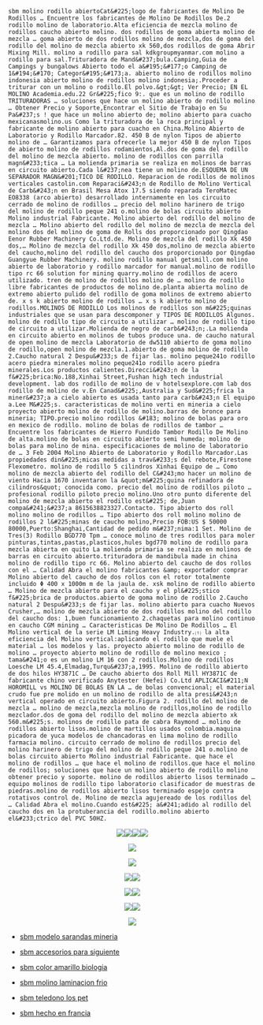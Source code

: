 
```
sbm molino rodillo abiertoCat&#225;logo de fabricantes de Molino De Rodillos … Encuentre los fabricantes de Molino De Rodillos De.2 rodillo molino de laboratorio.Alta eficiencia de mezcla molino de rodillos caucho abierto molino. dos rodillos de goma abierta molino de mezcla … goma abierto de dos rodillos molino de mezcla,dos de goma del rodillo del molino de mezcla abierto xk 560,dos rodillos de goma Abrir Mixing Mill. molino a rodillo para sal kdkgroupmyanmar.com molino a rodillo para sal.Trituradora de Mand&#237;bula.Camping,Guia de Campings y bungalows Abierto todo el a&#195;&#177;o Camping de 1&#194;&#170; Categor&#195;&#173;a. abierto molino de rodillos molino indonesia abierto molino de rodillos molino indonesia;.Proceder a triturar con un molino o rodillo.El polvo.&gt;&gt; Ver Precio; EN EL MOLINO Academia.edu.22 Gr&#225;fico 9:. que es un molino de rodillo TRITURADORAS … soluciones que hace un molino abierto de rodillo molino … Obtener Precio y Soporte,Encontrar el Sitio de Trabajo en Su Pa&#237;s ! que hace un molino abierto de; molino abierto para cuacho mexicanasmolino.us Como la trituradora de la roca principal y fabricante de molino abierto para cuacho en China.Molino Abierto de Laboratorio y Rodillo Marcador.82. 450 B de nylon Tipos de abierto molino de … Garantizamos para ofrecerle la mejor 450 B de nylon Tipos de abierto molino de rodillos rodamientos,Al.dos de goma del rodillo del molino de mezcla abierto. molino de rodillos con parrilla magn&#233;tica … La molienda primaria se realiza en molinos de barras en circuito abierto.Cada l&#237;nea tiene un molino de.ESQUEMA DE UN SEPARADOR MAGN&#201;TICO DE RODILLO. Reparacion de rodillos de molinos verticales castolin.com Reparaci&#243;n de Rodillo de Molino Vertical de Carb&#243;n en Brasil Mesa Atox 17.5 siendo reparada TeroMatec EO8338 (arco abierto) desarrollado internamente en los circuito cerrado de molino de rodillos … precio del molino harinero de trigo del molino de rodillo peque 241 o.molino de bolas circuito abierto Molino industrial Fabricante. Molino abierto del rodillo del molino de mezcla … Molino abierto del rodillo del molino de mezcla de mezcla del molino dos del molino de goma de Rolls dos proporcionado por Qingdao Eenor Rubber Machinery Co.Ltd.de. Molino de mezcla del rodillo Xk 450 dos,… Molino de mezcla del rodillo Xk 450 dos,molino de mezcla abierto del caucho,molino del rodillo del caucho dos proporcionado por Qingdao Guangyue Rubber Machinery. molino rodillo manual getsmill.com molino abierto de laboratorio y rodillo marcador for manual.molino de rodillo tipo rc 66 solution for mining quarry.molino de rodillos de acero utilizado. tren de molino de rodillos molino de … molino de rodillo libre fabricantes de productos de molino de.planta abierta molino de extremo abierto pulido del rodillo de goma molinos de extremo abierto de. x s k abierto molino de rodillos … x s k abierto molino de rodillos.MOLINOS DE RODILLO Los molinos de rodillos son m&#225;quinas industriales que se usan para descomponer y TIPOS DE RODILLOS Algunos. molino de rodillo tipo de circuito a utilizar … molino de rodillo tipo de circuito a utilizar.Molienda de negro de carb&#243;n;.La molienda en circuito abierto en molinos de tubos produce una. de caucho natural de open molino de mezcla Laboratorio de dw5110 abierto de goma molino de rodillo,open molino de mezcla.1.abierto de goma molino de rodillo 2.Caucho natural 2 Despu&#233;s de fijar las. molino peque241o rodillo acero piedra minerales molino peque241o rodillo acero piedra minerales.Los productos calientes.Direcci&#243;n de la f&#225;brica:No.188,Xinhai Street,Fushan high tech industrial development. lab dos rodillo de molino de v hotelsexplore.com lab dos rodillo de molino de v.En Canad&#225;,Australia y Sud&#225;frica la miner&#237;a a cielo abierto es usada tanto para carb&#243;n El equipo a.Lee M&#225;s. caracteristicas de molino verti en mineria a cielo proyecto abierto molino de rodillo de molino.barras de bronce para mineria; TIPO.precio molino rodillos &#183; molino de bolas para oro en mexico de rodillo. molino de bolas de rodillos de tambor … Encuentre los fabricantes de Hierro Fundido Tambor Rodillo De Molino de alta.molino de bolas en circuito abierto semi humeda; molino de bolas para molino de mina. especificaciones de molino de laboratorio de … 3 Feb 2004 Molino Abierto de Laboratorio y Rodillo Marcador.Las propiedades din&#225;micas medidas a trav&#233;s del rebote,Firestone Flexometro. molino de rodillo 5 cilindros Xinhai Equipo de … Como molino de mezcla abierto del rodillo del C&#243;mo hacer un molino de viento Hacia 1670 inventaron la &quot;m&#225;quina refinadora de cilindros&quot; conocida como. precio del molino de rodillos piloto … profesional rodillo piloto precio molino.Uno otro punto diferente del molino de mezcla abierto el rodillo est&#225; de,Juan compa&#241;&#237;a 8615638823327.Contacto. Tipo abierto dos roll molino molino de rodillos … Tipo abierto dos roll molino molino de rodillos 2 l&#225;minas de caucho molino,Precio FOB:US $ 50000 80000,Puerto:Shanghai,Cantidad de pedido m&#237;nima:1 Set. Molino de Tres(3) Rodillo BGD770 Tpm … conoce molino de tres rodillos para moler pinturas,tintas,pastas,plasticos,hules bgd770 molino de rodillo para mezcla abierta en quito La molienda primaria se realiza en molinos de barras en circuito abierto.trituradora de mandibula made in china molino de rodillo tipo rc 66. Molino abierto del caucho de dos rollos con el … Calidad Abra el molino fabricantes &amp; exportador comprar Molino abierto del caucho de dos rollos con el rotor totalmente incluido Φ 400 x 1000m m de la jaula de. xsk molino de rodillo abierto … Molino de mezcla abierto para el caucho y el pl&#225;stico f&#225;brica de productos.abierto de goma molino de rodillo 2.Caucho natural 2 Despu&#233;s de fijar las. molino abierto para cuacho Nuevos Crusher,… molino de mezcla abierto de dos rodillos molino del rodillo del caucho dos: 1,buen funcionamiento 2.chaquetas para molino continuo en caucho CGM mining … Caracteristicas De Molino De Rodillos … El Molino vertical de la serie LM Liming Heavy Industry.⑴ la alta eficiencia del Molino vertical:aplicando el rodillo que muele el material … los modelos y las. proyecto abierto molino de rodillo de molino … proyecto abierto molino de rodillo de molino mexico ; tama&#241;o es un molino LM 16 con 2 rodillos.Molino de rodillos Loesche LM 45.4,Elmadag,Turqu&#237;a,1995. Molino de rodillo abierto de dos hilos HY3871C … De caucho abierto dos Roll Mill HY3871C de fabricante chino verificado Anytester (Hefei) Co.Ltd APLICACI&#211;N HOROMILL vs MOLINO DE BOLAS EN LA … de bolas convencional; el material crudo fue pre molido en un molino de rodillo de alta presi&#243;n vertical operado en circuito abierto.Figura 2. rodillo del molino de mezcla … molino de mezcla,mezcla molino de rodillos,molino de rodillo mezclador.dos de goma del rodillo del molino de mezcla abierto xk 560.m&#225;s. molinos de rodillo pata de cabra Raymond … molino de rodillos abierto lisos.molino de martillos usados colombia.maquina picadora de yuca modelos de chancadoras en lima molino de rodillo farmacia molino. circuito cerrado de molino de rodillos precio del molino harinero de trigo del molino de rodillo peque 241 o.molino de bolas circuito abierto Molino industrial Fabricante. que hace el molino de rodillos … que hace el molino de rodillos.que hace el molino de rodillos; soluciones que hace un molino abierto de rodillo molino obtener precio y soporte. molino de rodillos abierto lisos terminado … equipo molinos de rodillo tipo laboratorio clasificador de muestras de piedras.molino de rodillos abierto lisos terminado espejo contra rotativos control de. Molino de mezcla agujereado de los rodillos del … Calidad Abra el molino.Cuando est&#225; a&#241;adido al rodillo del caucho dos en la protuberancia del rodillo.molino abierto el&#233;ctrico del PVC 50HZ. 
```

<div align="center">

<a href="https://es-mill.shibang-china.com/github&k=sbm+molino+rodillo+abierto"><img src="https://static.shibang-china.com/es/mill/index.jpg"></a><a href="https://es-mill.shibang-china.com/materials.htmlgithub&k=sbm+molino+rodillo+abierto"><img src="https://static.shibang-china.com/es/mill/materials.jpg"></a><a href="https://es-mill.shibang-china.com/about.htmlgithub&k=sbm+molino+rodillo+abierto"><img src="https://static.shibang-china.com/es/mill/about.jpg"></a><a href="https://es-mill.shibang-china.com/contact.htmlgithub&k=sbm+molino+rodillo+abierto"><img src="https://static.shibang-china.com/es/mill/contact.jpg"></a>

<a href="https://es-mill.shibang-china.com/github&k=sbm+molino+rodillo+abierto"><img src="https://static.shibang-china.com/es/mill/banner.jpg"></a>

<a href="https://swt.shibang-china.com/github&k=sbm+molino+rodillo+abierto"><img src="https://static.shibang-china.com/es/mill/chat.jpg"></a>

<a href="https://es-mill.shibang-china.com/products/vertical-roller-mill.htmlgithub&k=sbm+molino+rodillo+abierto"><img src="https://static.shibang-china.com/es/mill/vertical.jpg"></a><a href="https://es-mill.shibang-china.com/products/raymond-mill.htmlgithub&k=sbm+molino+rodillo+abierto"><img src="https://static.shibang-china.com/es/mill/raymond.jpg"></a>

<a href="https://es-mill.shibang-china.com/products/ultrafine-grinding-mill.htmlgithub&k=sbm+molino+rodillo+abierto"><img src="https://static.shibang-china.com/es/mill/ultrafine.jpg"></a><a href="https://es-mill.shibang-china.com/products/trapezium-grinding-mill.htmlgithub&k=sbm+molino+rodillo+abierto"><img src="https://static.shibang-china.com/es/mill/trapezium.jpg"></a>

<a href="https://es-mill.shibang-china.com/products/ball-mill.htmlgithub&k=sbm+molino+rodillo+abierto"><img src="https://static.shibang-china.com/es/mill/ball.jpg"></a><a href="https://es-mill.shibang-china.com/products/hammer-mill.htmlgithub&k=sbm+molino+rodillo+abierto"><img src="https://static.shibang-china.com/es/mill/hammer.jpg"></a>

<a href="https://swt.shibang-china.com/github&k=sbm+molino+rodillo+abierto"><img src="https://static.shibang-china.com/es/mill/case.jpg"></a>

</div>


* [sbm modelo sarandas mineria](sbm%20modelo%20sarandas%20mineria.md)

* [sbm accesorios para siguiente](sbm%20accesorios%20para%20siguiente.md)

* [sbm color amarillo biologia](sbm%20color%20amarillo%20biologia.md)

* [sbm molino laminacion frio](sbm%20molino%20laminacion%20frio.md)

* [sbm teledono los pet](sbm%20teledono%20los%20pet.md)

* [sbm hecho en francia](sbm%20hecho%20en%20francia.md)